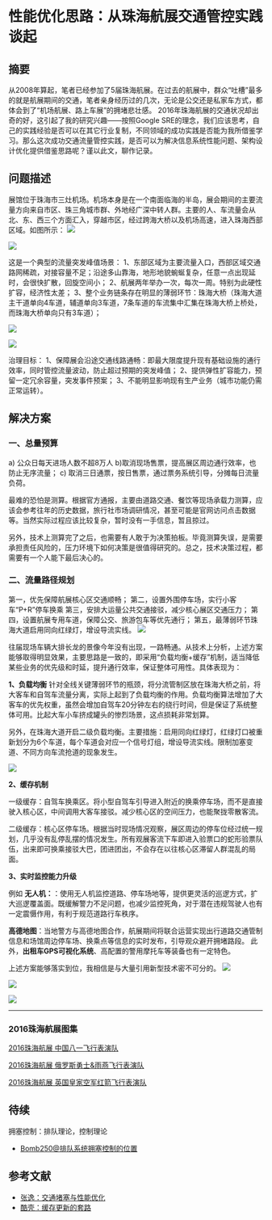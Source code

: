 # 性能优化思路：从珠海航展交通管控实践谈起

## 摘要

从2008年算起，笔者已经参加了5届珠海航展。在过去的航展中，群众“吐槽”最多的就是航展期间的交通，笔者亲身经历过的几次，无论是公交还是私家车方式，都体会到了“机场航展、路上车展”的拥堵悲壮感。
2016年珠海航展的交通状况却出奇的好，这引起了我的研究兴趣——按照Google SRE的理念，我们应该思考，自己的实践经验是否可以在其它行业复制，不同领域的成功实践是否能为我所借鉴学习。那么这次成功交通流量管控实践，是否可以为解决信息系统性能问题、架构设计优化提供借鉴思路呢？谨以此文，聊作记录。

## 问题描述
展馆位于珠海市三灶机场。机场本身是在一个南面临海的半岛，展会期间的主要流量方向来自市区、珠三角城市群、外地经广深中转人群。主要的人、车流量会从北、东、西三个方面汇入，穿越市区，经过跨海大桥以及机场高速，进入珠海西部区域。如图所示：
![](http://ogtqvs10n.bkt.clouddn.com/Traffic_Question_ZH2016_01.png)

![](http://ogtqvs10n.bkt.clouddn.com/Traffic_Question_ZH2016_02.png)

这是一个典型的流量突发峰值场景：
1、东部区域为主要流量入口，西部区域交通路网稀疏，对接容量不足；沿途多山靠海，地形地貌蜿蜒复杂，任意一点出现延时，会很快扩散，回旋空间小；
2、航展两年举办一次，每次一周。特别为此硬性扩容，经济性太差；
3、整个业务链条存在明显的薄弱环节：珠海大桥（珠海大道主干道单向4车道，辅道单向3车道，7条车道的车流集中汇集在珠海大桥上桥处，而珠海大桥单向只有3车道）；

![](http://ogtqvs10n.bkt.clouddn.com/Traffic_Question_ZH2016_030.png)

![](http://ogtqvs10n.bkt.clouddn.com/Traffic_Question_ZH2016_04.png)

治理目标：
1、保障展会沿途交通线路通畅：即最大限度提升现有基础设施的通行效率，同时管控流量波动，防止超过预期的突发峰值；
2、提供弹性扩容能力，预留一定冗余容量，突发事件预案；
3、不能明显影响现有生产业务（城市功能仍需正常运转）。

## 解决方案

### 一、总量预算
a) 公众日每天进场人数不超8万人
b)取消现场售票，提高展区周边通行效率，也防止无序流量；
c) 取消三日通票，按日售票，通过票务系统引导，分摊每日流量负荷。

最难的恐怕是测算。根据官方通报，主要由道路交通、餐饮等现场承载力测算，应该会参考往年的历史数据，旅行社市场调研情况，甚至可能是官网访问点击数据等。当然实际过程应该比较复杂，暂时没有一手信息，暂且掠过。

另外，技术上测算完了之后，也需要有人敢于为决策拍板。毕竟测算失误，是需要承担责任风险的，压力环境下如何决策是很值得研究的。总之，技术决策过程，都需要有一个人能下最后决心的。

### 二、流量路径规划

第一，优先保障航展核心区交通顺畅；
第二，设置外围停车场，实行小客车“P+R”停车换乘
第三，安排大运量公共交通接驳，减少核心展区交通压力；
第四，设置航展专用车道，保障公交、旅游包车等优先通行；
第五，最薄弱环节珠海大道启用同向红绿灯，增设导流实线。
![](http://ogtqvs10n.bkt.clouddn.com/Traffic_Question_ZH2016_06.png)

往届现场车辆大排长龙的景像今年没有出现，一路畅通。从技术上分析，上述方案能够取得明显效果，主要思路是一致的，即采用“负载均衡+缓存”机制，适当降低某些业务的优先级和时延，提升通行效率，保证整体可用性。具体表现为：

**1、负载均衡**
针对全线关键薄弱环节的瓶颈，将分流管制区放在珠海大桥之前，将大客车和自驾车流量分离，实际上起到了负载均衡的作用。负载均衡算法增加了大客车的优先权重，虽然会增加自驾车20分钟左右的绕行时间，但是保证了系统整体可用。比起大车小车挤成罐头的惨烈场景，这点损耗非常划算。

另外，在珠海大道开启二级负载均衡。主要措施：启用同向红绿灯，红绿灯口被重新划分为6个车道，每个车道会对应一个信号灯组，增设导流实线。限制加塞变道、不同方向车流抢道的现象发生。

![](http://ogtqvs10n.bkt.clouddn.com/Traffic_Question_ZH2016_08.png)

**2、缓存机制**

一级缓存：自驾车换乘区。将小型自驾车引导进入附近的换乘停车场，而不是直接驶入核心区，中间调用大客车接驳。减少核心区的空间压力，也能聚拢零散客流。

二级缓存：核心区停车场。根据当时现场情况观察，展区周边的停车位经过统一规划，几乎没有乱停乱摆的情况发生。所有观展客流下车即进入验票口的蛇形验票队伍，出来即可换乘接驳大巴，团进团出，不会存在以往核心区滞留人群混乱的局面。

**3、实时监控能力升级**

例如 **无人机：**：使用无人机监控道路、停车场地等，提供更灵活的巡逻方式，扩大巡逻覆盖面。既缓解警力不足问题，也减少监控死角，对于潜在违规驾驶人也有一定震慑作用，有利于规范道路行车秩序。

**高德地图**：当地警方与高德地图合作，航展期间将联合运营实现出行道路交通管制信息和场馆周边停车场、换乘点等信息的实时发布，引导观众避开拥堵路段。
此外，**出租车GPS可视化系统**、高配置的警用摩托车等装备也有一定特色。

上述方案能够落实到位，我相信是与大量引用新型技术密不可分的。
![](http://ogtqvs10n.bkt.clouddn.com/Traffic_Question_ZH2016_09.png)

![](http://ogtqvs10n.bkt.clouddn.com/Traffic_Question_ZH2016_12.png)

![](http://ogtqvs10n.bkt.clouddn.com/Traffic_Question_ZH2016_11.png)

--------------------------------
### 2016珠海航展图集

[2016珠海航展 中国八一飞行表演队 ](http://www.jianshu.com/p/0d67dc1a0ad4)

[2016珠海航展 俄罗斯勇士&雨燕飞行表演队 ](http://www.jianshu.com/p/0d67dc1a0ad4)

[2016珠海航展 英国皇家空军红箭飞行表演队 ](http://www.jianshu.com/p/0d67dc1a0ad4)

## 待续

拥塞控制：排队理论，控制理论

- [Bomb250@排队系统拥塞控制的位置](http://blog.csdn.net/dog250/article/details/72849985)

## 参考文献
- [张逸：交通堵塞与性能优化](http://zhangyi.farbox.com/post/architecture/traffic-jam-and-performance-tuning)
- [酷壳：缓存更新的套路](http://coolshell.cn/articles/17416.html)

